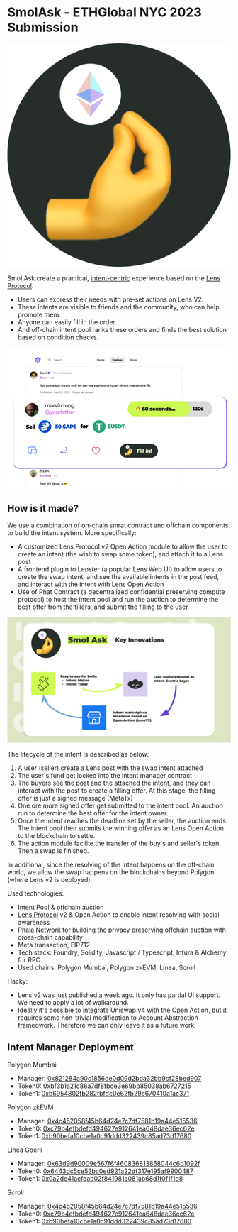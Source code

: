 # SmolAsk - ETHGlobal NYC 2023 Submission

![](./static/logo.png)

Smol Ask create a practical, [intent-centric](](https://www.paradigm.xyz/2023/06/intents)) experience based on the [Lens Protocol](https://lens.xyz).
- Users can express their needs with pre-set actions on Lens V2.
- These intents are visible to friends and the community, who can help promote them.
- Anyone can easily fill in the order.
- And off-chain intent pool ranks these orders and finds the best solution based on condition checks.

![](./static/mockup.png)

## How is it made?

We use a combination of on-chain smrat contract and offchain components to build the intent system. More specifically:

- A customized Lens Protocol v2 Open Action module to allow the user to create an intent (the wish to swap some token), and attach it to a Lens post
- A frontend plugin to Lenster (a popular Lens Web UI) to allow users to create the swap intent, and see the available intents in the post feed, and interact with the intent with Lens Open Action
- Use of Phat Contract (a decentralized confidential preserving compute protocol) to host the intent pool and run the auction to determine the best offer from the fillers, and submit the filling to the user

![](./static/diagram.png)

The lifecycle of the intent is described as below:

1. A user (seller) create a Lens post with the swap intent attached
2. The user's fund get locked into the intent manager contract
3. The buyers see the post and the attached the intent, and they can interact with the post to create a filling offer. At this stage, the filling offer is just a signed message (MetaTx)
4. One ore more signed offer get submitted to the intent pool. An auction run to determine the best offer for the intent owner.
5. Once the intent reaches the deadline set by the seller, the auction ends. The intent pool then submits the winning offer as an Lens Open Action to the blockchain to settle.
6. The action module facilite the transfer of the buy's and seller's token. Then a swap is finished.

In additional, since the resolving of the intent happens on the off-chain world, we allow the swap happens on the blockchains beyond Polygon (where Lens v2 is deployed).

Used technologies:

- Intent Pool & offchain auction
- [Lens Protocol](https://lens.xyz) v2 & Open Action to enable intent resolving with social awareness
- [Phala Network](https://phala.network) for building the privacy preserving offchain auction with cross-chain capability
- Meta transaction, EIP712
- Tech stack: Foundry, Solidity, Javascript / Typescript, Infura & Alchemy for RPC
- Used chains: Polygon Mumbai, Polygon zkEVM, Linea, Scroll

Hacky:

- Lens v2 was just published a week ago. It only has partial UI support. We need to apply a lot of walkaround.
- Ideally it's possible to integrate Uniswap v4 with the Open Action, but it requires some non-trivial modification to Account Abstraction frameowork. Therefore we can only leave it as a future work.

## Intent Manager Deployment

Polygon Mumbai

- Manager: [0x821284a90c1856de0d09d2bda32bb9cf28bed907](https://mumbai.polygonscan.com/address/0x821284a90c1856de0d09d2bda32bb9cf28bed907)
- Token0: [0xbf3b1a21c86a7df8fbce3e69bb85038ab6727215](https://mumbai.polygonscan.com/token/0xbf3b1a21c86a7df8fbce3e69bb85038ab6727215)
- Token1: [0xb6954802fb282fbfdc0e62fb29c670410a1ac371](https://mumbai.polygonscan.com/token/0xb6954802fb282fbfdc0e62fb29c670410a1ac371)

Polygon zkEVM

- Manager: [0x4c452058f45b64d24e7c7df7581b19a44e515536](https://testnet-zkevm.polygonscan.com/address/0x4c452058f45b64d24e7c7df7581b19a44e515536)
- Token0: [0xc79b4efbdefd494627e912641ea648dae36ec62e](https://testnet-zkevm.polygonscan.com/token/0xc79b4efbdefd494627e912641ea648dae36ec62e)
- Token1: [0xb90befa10cbe1a0c91ddd322439c85ad73d17680](https://testnet-zkevm.polygonscan.com/token/0xb90befa10cbe1a0c91ddd322439c85ad73d17680)

Linea Goerli

- Manager: [0x63d9d90009e567f6f460836813858044c6b1092f](https://goerli.lineascan.build/address/0x63d9d90009e567f6f460836813858044c6b1092f#code)
- Token0: [0x6443dc5ce52bc0ed921a22df317e195af9900487](https://goerli.lineascan.build/token/0x6443dc5ce52bc0ed921a22df317e195af9900487)
- Token1: [0x0a2de41acfeab02f841981a081ab68d1f0f1f1d8](https://goerli.lineascan.build/token/0x0a2de41acfeab02f841981a081ab68d1f0f1f1d8)

Scroll

- Manager: [0x4c452058f45b64d24e7c7df7581b19a44e515536](https://sepolia.scrollscan.dev/address/0x4c452058f45b64d24e7c7df7581b19a44e515536)
- Token0: [0xc79b4efbdefd494627e912641ea648dae36ec62e](https://sepolia.scrollscan.dev/token/0xc79b4efbdefd494627e912641ea648dae36ec62e)
- Token1: [0xb90befa10cbe1a0c91ddd322439c85ad73d17680](https://sepolia.scrollscan.dev/token/0xb90befa10cbe1a0c91ddd322439c85ad73d17680)
